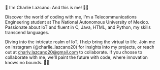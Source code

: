 👋 I'm Charlie Lazcano: And this is me! 👨‍💻

Discover the world of coding with me, I'm a Telecommunications Engineering student at The National Autonomous University of Mexico. 
Passionate about IoT and fluent in C, Java, HTML, and Python, my skills transcend languages.

Diving into the intricate realm of IoT, I help bring the virtual to life. Join me on Instagram (@charlie_lazcano20) for insights into my projects, or reach out at charly.lazcano20@gmail.com to collaborate. If you choose to collaborate with me, we'll paint the future with code, where innovation knows no bounds. 🚀🌌
